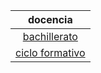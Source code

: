 <!-- TITLE: Ramon Sancho -->


|docencia|
|:-:|
|[bachillerato](/departamento/informatica/rsancho/docencia/bachillerato)|
|[ciclo formativo](/departamento/informatica/rsancho/docencia/ciclo-formativo)|



